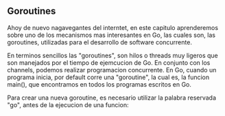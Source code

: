 ## Goroutines

Ahoy de nuevo nagavegantes del interntet, en este capitulo aprenderemos sobre uno de los mecanismos mas interesantes en Go, las cuales son, las goroutines, utilizadas para el desarrollo de software concurrente.

En terminos sencillos las "goroutines", son hilos o threads muy ligeros que son manejados por el tiempo de ejemcucion de Go. En conjunto con los channels, podemos realizar programacion concurrente. En Go, cuando un programa inicia, por default corre una "goroutine", la cual es, la funcion main(), que encontramos en todos los programas escritos en Go.

Para crear una nueva goroutine, es necesario utilizar la palabra reservada "go", antes de la ejecucion de una funcion:

```golang
```